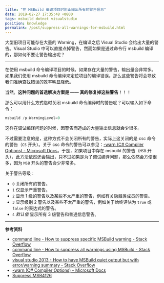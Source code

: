 ```yaml
---
title: "在 MSBuild 编译项目时阻止输出所有的警告信息"
date: 2019-02-27 17:35:48 +0800
tags: msbuild dotnet visualstudio
position: knowledge
permalink: /post/suppress-all-warnings-for-msbuild.html
---
```


大型旧项目可能存在大量的 Warning，在编译之后 Visual Studio 会给出大量的警告。Visual Studio 中可以直接点掉警告，然而如果是通过命令行 msbuild 编译的，那如何不要让警告输出呢？

---

在使用 msbuild 命令编译项目的时候，如果存在大量的警告，输出量会非常多。如果我们使用 msbuild 命令编译来定位项目的编译错误，那么这些警告将会导致我们准确查找错误的效率明显降低。

当然，**这种问题的首选解决方案是 —— 真的修复掉这些警告**！！！

那么可以用什么方式临时关闭 msbuild 命令编译时的警告呢？可以输入如下命令：

```powershell
msbuild /p:WarningLevel=0
```

这样在调试编译问题的时候，因警告而造成的大量输出信息就会少很多。

不过需要注意的是，这种方式不会关闭所有的警告，实际上这关闭的是 csc 命令的警告（`CS` 开头）。关于 csc 命令的警告可以参见：[-warn (C# Compiler Options) - Microsoft Docs](https://docs.microsoft.com/en-us/dotnet/csharp/language-reference/compiler-options/warn-compiler-option)。于是，如果项目中存在 msbuild 的警告（`MSB` 开头），此方法依然还会输出，只不过如果是为了调试编译问题，那么依然会方便很多，因为 `MSB` 开头的警告会少非常多。

关于警告等级：

- `0`	关闭所有的警告。
- `1`	仅显示严重警告。
- `2`	显示 1 级的警告以及某些不太严重的警告，例如有关隐藏类成员的警告。
- `3`	显示级别 2 警告以及某些不太严重的警告，例如关于始终评估为 `true` 或 `false` 的表达式的警告。
- `4`   *默认值* 显示所有 3 级警告和普通信息警告。

---

**参考资料**

- [command line - How to suppress specific MSBuild warning - Stack Overflow](https://stackoverflow.com/q/1023858/6233938)
- [command line - How to suppress all warnings using MSBuild - Stack Overflow](https://stackoverflow.com/q/2050826/6233938)
- [visual studio 2013 - How to have MSBuild quiet output but with error/warning summary - Stack Overflow](https://stackoverflow.com/q/25565610/6233938)
- [-warn (C# Compiler Options) - Microsoft Docs](https://docs.microsoft.com/en-us/dotnet/csharp/language-reference/compiler-options/warn-compiler-option)
- [Suppress MSB4126](https://social.msdn.microsoft.com/Forums/en-US/96b3ea2e-92ed-4483-bbfe-a4dda3231eb9/suppress-msb4126)


